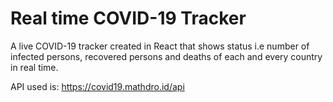 # Real time COVID-19 Tracker
A live COVID-19 tracker created in React that shows status i.e number of infected persons, recovered persons and deaths of each and every country in real time.

API used is: https://covid19.mathdro.id/api
